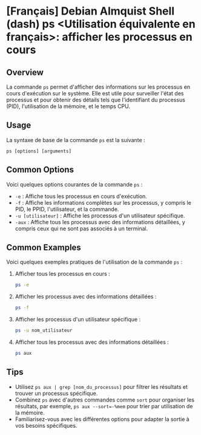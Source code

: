 # [Français] Debian Almquist Shell (dash) ps <Utilisation équivalente en français>: afficher les processus en cours

## Overview
La commande `ps` permet d'afficher des informations sur les processus en cours d'exécution sur le système. Elle est utile pour surveiller l'état des processus et pour obtenir des détails tels que l'identifiant du processus (PID), l'utilisation de la mémoire, et le temps CPU.

## Usage
La syntaxe de base de la commande `ps` est la suivante :

```
ps [options] [arguments]
```

## Common Options
Voici quelques options courantes de la commande `ps` :

- `-e` : Affiche tous les processus en cours d'exécution.
- `-f` : Affiche les informations complètes sur les processus, y compris le PID, le PPID, l'utilisateur, et la commande.
- `-u [utilisateur]` : Affiche les processus d'un utilisateur spécifique.
- `-aux` : Affiche tous les processus avec des informations détaillées, y compris ceux qui ne sont pas associés à un terminal.

## Common Examples
Voici quelques exemples pratiques de l'utilisation de la commande `ps` :

1. Afficher tous les processus en cours :
   ```bash
   ps -e
   ```

2. Afficher les processus avec des informations détaillées :
   ```bash
   ps -f
   ```

3. Afficher les processus d'un utilisateur spécifique :
   ```bash
   ps -u nom_utilisateur
   ```

4. Afficher tous les processus avec des informations détaillées :
   ```bash
   ps aux
   ```

## Tips
- Utilisez `ps aux | grep [nom_du_processus]` pour filtrer les résultats et trouver un processus spécifique.
- Combinez `ps` avec d'autres commandes comme `sort` pour organiser les résultats, par exemple, `ps aux --sort=-%mem` pour trier par utilisation de la mémoire.
- Familiarisez-vous avec les différentes options pour adapter la sortie à vos besoins spécifiques.